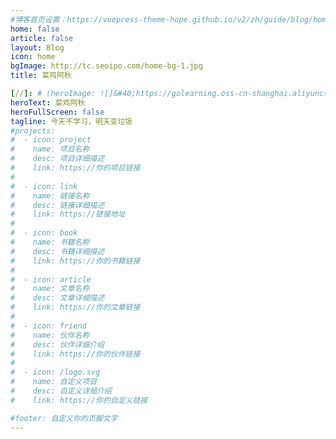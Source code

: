 ```yaml
---
#博客首页设置：https://vuepress-theme-hope.github.io/v2/zh/guide/blog/home.html
home: false 
article: false
layout: Blog
icon: home
bgImage: http://tc.seoipo.com/home-bg-1.jpg
title: 菜鸡阿秋

[//]: # (heroImage: ![]&#40;https://golearning.oss-cn-shanghai.aliyuncs.com/obsidian20220828195501.png&#41;)
heroText: 菜鸡阿秋
heroFullScreen: false
tagline: 今天不学习，明天变垃圾
#projects:
#  - icon: project
#    name: 项目名称
#    desc: 项目详细描述
#    link: https://你的项目链接
#
#  - icon: link
#    name: 链接名称
#    desc: 链接详细描述
#    link: https://链接地址
#
#  - icon: book
#    name: 书籍名称
#    desc: 书籍详细描述
#    link: https://你的书籍链接
#
#  - icon: article
#    name: 文章名称
#    desc: 文章详细描述
#    link: https://你的文章链接
#
#  - icon: friend
#    name: 伙伴名称
#    desc: 伙伴详细介绍
#    link: https://你的伙伴链接
#
#  - icon: /logo.svg
#    name: 自定义项目
#    desc: 自定义详细介绍
#    link: https://你的自定义链接

#footer: 自定义你的页脚文字
---
```

